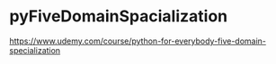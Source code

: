 # pyFiveDomainSpacialization
https://www.udemy.com/course/python-for-everybody-five-domain-specialization
